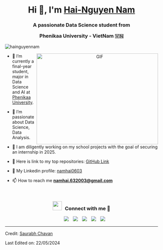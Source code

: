 <h1 align="center">Hi 👋, I'm <a href="https://github.com/namhai03" target="blank">
Hai-Nguyen Nam</a></h1>
<h3 align="center">A passionate Data Science student from 

Phenikaa University - VietNam &#127483;&#127475;</h3>

<p align="left"> <img src="https://komarev.com/ghpvc/?username=namhai03&label=Profile%20views&color=0e75b6&style=flat" alt="hainguyennam" /> </p>


<a target="_blank" align="center">
  <img align="right" top="500" height="300" width="400" alt="GIF" src="https://media.giphy.com/media/SWoSkN6DxTszqIKEqv/giphy.gif">
</a>

- 🔭 I’m currently a final-year student, major in Data Science and AI at <a href="https://phenikaa-uni.edu.vn" target="blank">Phenikaa University</a>.

- 🌱 I’m passionate about Data Science, Data Analysis. 

- 🤝 I am diligently working on my school projects with the goal of securing an internship in 2025.

- 🌱 Here is link to my top repositories: <a href="https://github.com/haingocnguyen" target="blank">GitHub Link</a>

- 💬 My Linkedin profile: <a href="https://www.linkedin.com/in/namhai0603/" target="blank">namhai0603</a>

- 📫 How to reach me **namhai.632003@gmail.com**

<br/>
<h3 align="center" > <img src="https://media.giphy.com/media/iY8CRBdQXODJSCERIr/giphy.gif" width="30" height="30" style="margin-right: 10px;">Connect with me 🤝 </h3>

<p align="center">

 <div align="center"  class="icons-social" style="margin-left: 10px;">
        <a style="margin-left: 10px;"  target="_blank" href="https://www.linkedin.com/in/haingocng/">
			<img src="https://img.icons8.com/doodle/40/000000/linkedin--v2.png"></a>
        <a style="margin-left: 10px;" target="_blank" href="https://github.com/haingocnguyen">
		<img src="https://img.icons8.com/doodle/40/000000/github--v1.png"></a>
		<a</a>
	   <a>
        <a style="margin-left: 10px;" target="_blank" href="https://www.instagram.com/_nghngc_/">
			<img src="https://img.icons8.com/doodle/40/000000/instagram-new--v2.png"></a>
		<a style="margin-left: 10px;" target="_blank" href="https://twitter.com/100rabhcsmc">
			<img src="https://img.icons8.com/doodle/1x/twitter-squared--v2.png" ></a>
		<a style="margin-left: 10px;" target="_blank" href="https://www.youtube.com/channel/UC0u9T7IwQTjWjydqQYKgEqA">
				<img src="https://img.icons8.com/doodle/1x/youtube--v2.png" ></a>
		<a</a>
      </div>

</p>

---

Credit: [Saurabh Chavan](https://github.com/100rabhcsmc)

Last Edited on: 22/05/2024
